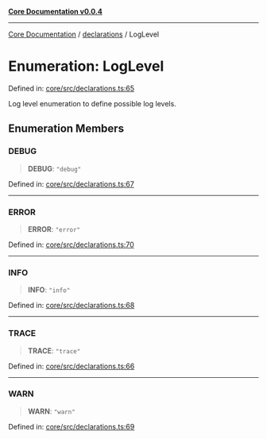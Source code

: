 [**Core Documentation v0.0.4**](../../README.md)

***

[Core Documentation](../../modules.md) / [declarations](../README.md) / LogLevel

# Enumeration: LogLevel

Defined in: [core/src/declarations.ts:65](https://github.com/stonemjs/core/blob/e4675fc5d1a8e120fdb4d54e226a2496fdda3681/src/declarations.ts#L65)

Log level enumeration to define possible log levels.

## Enumeration Members

### DEBUG

> **DEBUG**: `"debug"`

Defined in: [core/src/declarations.ts:67](https://github.com/stonemjs/core/blob/e4675fc5d1a8e120fdb4d54e226a2496fdda3681/src/declarations.ts#L67)

***

### ERROR

> **ERROR**: `"error"`

Defined in: [core/src/declarations.ts:70](https://github.com/stonemjs/core/blob/e4675fc5d1a8e120fdb4d54e226a2496fdda3681/src/declarations.ts#L70)

***

### INFO

> **INFO**: `"info"`

Defined in: [core/src/declarations.ts:68](https://github.com/stonemjs/core/blob/e4675fc5d1a8e120fdb4d54e226a2496fdda3681/src/declarations.ts#L68)

***

### TRACE

> **TRACE**: `"trace"`

Defined in: [core/src/declarations.ts:66](https://github.com/stonemjs/core/blob/e4675fc5d1a8e120fdb4d54e226a2496fdda3681/src/declarations.ts#L66)

***

### WARN

> **WARN**: `"warn"`

Defined in: [core/src/declarations.ts:69](https://github.com/stonemjs/core/blob/e4675fc5d1a8e120fdb4d54e226a2496fdda3681/src/declarations.ts#L69)
